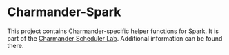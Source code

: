 Charmander-Spark
================

This project contains Charmander-specific helper functions for Spark.
It is part of the [Charmander Scheduler Lab](https://github.com/att-innovate/charmander). Additional information can be found there.

